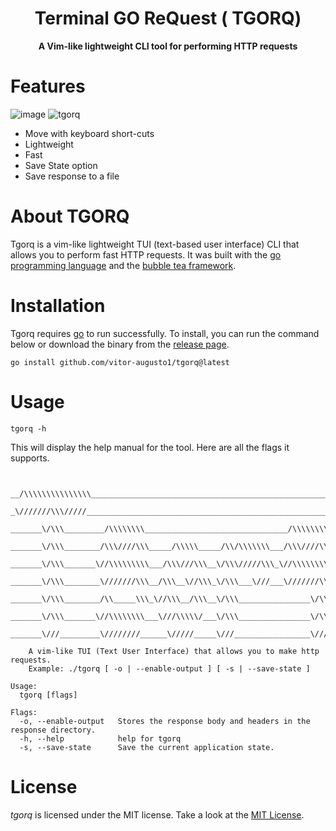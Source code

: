 <h1 align="center">
  Terminal GO ReQuest ( TGORQ)
</h1>

<p align="center">
<b>A Vim-like lightweight CLI tool for performing HTTP requests</b>
</p>

# Features
![image](https://github.com/vitor-augusto1/tgorq/assets/121441594/c290a816-6a2d-4f6d-9066-bcbfdfe9f8de)
![tgorq](https://github.com/vitor-augusto1/tgorq/assets/121441594/876512df-03bc-46fc-87f7-6e3a77a36a39)

* Move with keyboard short-cuts
* Lightweight
* Fast
* Save State option
* Save response to a file

# About TGORQ
Tgorq is a vim-like lightweight TUI (text-based user interface) CLI that allows you to perform fast HTTP requests.
It was built with the [go programming language](https://go.dev) and the [bubble tea framework](https://github.com/charmbracelet/bubbletea).

# Installation
Tgorq requires [go](https://go.dev) to run successfully. To install, you can run the command below or download the binary from the [release page](https://github.com/vitor-augusto1/tgorq/releases/).
```
go install github.com/vitor-augusto1/tgorq@latest
```

# Usage
```
tgorq -h
```
This will display the help manual for the tool. Here are all the flags it supports.
```


__/\\\\\\\\\\\\\\\________________________________________________________
 _\///////\\\/////_________________________________________________________
  _______\/\\\_________/\\\\\\\\________________________________/\\\\\\\\___
   _______\/\\\________/\\\////\\\_____/\\\\\_____/\\/\\\\\\\___/\\\////\\\__
    _______\/\\\_______\//\\\\\\\\\___/\\\///\\\__\/\\\/////\\\_\//\\\\\\\\\__
     _______\/\\\________\///////\\\__/\\\__\//\\\_\/\\\___\///___\///////\\\__
      _______\/\\\________/\\_____\\\_\//\\\__/\\\__\/\\\________________\/\\\__
       _______\/\\\_______\//\\\\\\\\___\///\\\\\/___\/\\\________________\/\\\\_
        _______\///_________\////////______\/////_____\///_________________\////__

    A vim-like TUI (Text User Interface) that allows you to make http requests.
    Example: ./tgorq [ -o | --enable-output ] [ -s | --save-state ]

Usage:
  tgorq [flags]

Flags:
  -o, --enable-output   Stores the response body and headers in the response directory.
  -h, --help            help for tgorq
  -s, --save-state      Save the current application state.
```

# License

*tgorq* is licensed under the MIT license. Take a look at the [MIT License](https://github.com/vitor-augusto1/tgorq/blob/main/LICENSE).
